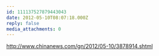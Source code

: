 ```yaml
---
id: 111137527879443043
date: 2012-05-10T08:07:18.000Z
reply: false
media_attachments: 0
---
```


http://www.chinanews.com/gn/2012/05-10/3878914.shtml 

